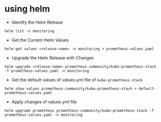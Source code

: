 # using helm

- Identify the Helm Release
```
helm list -n monitoring
```

- Get the Current Helm Values
```
helm get values <release-name> -n monitoring > prometheus-values.yaml
```

- Upgrade the Helm Release with Changes
```
helm upgrade <release-name> prometheus-community/kube-prometheus-stack -f prometheus-values.yaml -n monitoring
```

- Get the default values of values.yml file of `kube-prometheus-stack`
```
helm show values prometheus-community/kube-prometheus-stack > default-prometheus-values.yaml
```

- Apply changes of values.yml file
```
helm upgrade prometheus prometheus-community/kube-prometheus-stack -f prometheus-values.yaml -n monitoring
```


